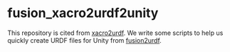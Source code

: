 # fusion_xacro2urdf2unity
This repository is cited from [xacro2urdf](https://github.com/doctorsrn/xacro2urdf). We write some scripts to help us quickly create URDF files for Unity from [fusion2urdf](https://github.com/syuntoku14/fusion2urdf).
